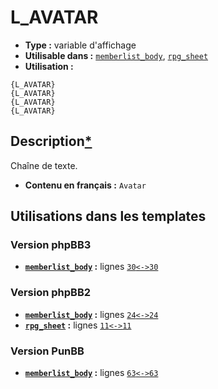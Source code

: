 # L_AVATAR
* __Type :__ variable d'affichage
* __Utilisable dans :__ [`memberlist_body`](../tpl/memberlist_body.md#readme), [`rpg_sheet`](../tpl/rpg_sheet.md#readme)
* __Utilisation :__

```smarty
{L_AVATAR}
{L_AVATAR}
{L_AVATAR}
{L_AVATAR}
```

## Description[*](https://fa-tvars.appspot.com/var/L_AVATAR)
Chaîne de texte.

* __Contenu en français :__ `Avatar`

## Utilisations dans les templates

### Version phpBB3
* __[`memberlist_body`](../tpl/memberlist_body.md#readme) :__ lignes [`30`](../src/prosilver/memberlist_body.tpl#L30)[`<->`](../src/prosilver/memberlist_body.tpl#L30-L30)[`30`](../src/prosilver/memberlist_body.tpl#L30)

### Version phpBB2
* __[`memberlist_body`](../tpl/memberlist_body.md#readme) :__ lignes [`24`](../src/subsilver/memberlist_body.tpl#L24)[`<->`](../src/subsilver/memberlist_body.tpl#L24-L24)[`24`](../src/subsilver/memberlist_body.tpl#L24)
* __[`rpg_sheet`](../tpl/rpg_sheet.md#readme) :__ lignes [`11`](../src/subsilver/rpg_sheet.tpl#L11)[`<->`](../src/subsilver/rpg_sheet.tpl#L11-L11)[`11`](../src/subsilver/rpg_sheet.tpl#L11)

### Version PunBB
* __[`memberlist_body`](../tpl/memberlist_body.md#readme) :__ lignes [`63`](../src/punbb/memberlist_body.tpl#L63)[`<->`](../src/punbb/memberlist_body.tpl#L63-L63)[`63`](../src/punbb/memberlist_body.tpl#L63)

